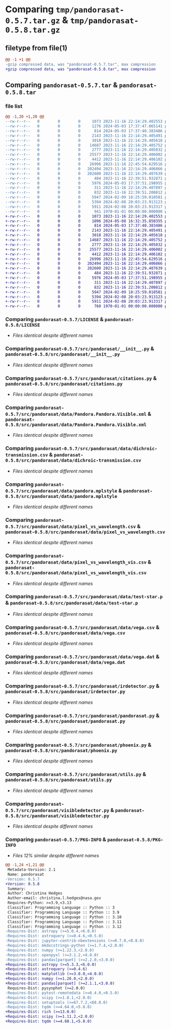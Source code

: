 # Comparing `tmp/pandorasat-0.5.7.tar.gz` & `tmp/pandorasat-0.5.8.tar.gz`

## filetype from file(1)

```diff
@@ -1 +1 @@
-gzip compressed data, was "pandorasat-0.5.7.tar", max compression
+gzip compressed data, was "pandorasat-0.5.8.tar", max compression
```

## Comparing `pandorasat-0.5.7.tar` & `pandorasat-0.5.8.tar`

### file list

```diff
@@ -1,20 +1,20 @@
--rw-r--r--   0        0        0     1073 2023-11-16 22:14:29.402553 pandorasat-0.5.7/LICENSE
--rw-r--r--   0        0        0     1276 2024-05-03 17:37:47.065141 pandorasat-0.5.7/pyproject.toml
--rw-r--r--   0        0        0      814 2024-05-03 17:37:40.383486 pandorasat-0.5.7/src/pandorasat/__init__.py
--rw-r--r--   0        0        0     2143 2023-11-16 22:14:29.405491 pandorasat-0.5.7/src/pandorasat/citations.py
--rw-r--r--   0        0        0     3018 2023-11-16 22:14:29.405618 pandorasat-0.5.7/src/pandorasat/data/Pandora.Pandora.Visible.xml
--rw-r--r--   0        0        0    14687 2023-11-16 22:14:29.405752 pandorasat-0.5.7/src/pandorasat/data/dichroic-transmission.csv
--rw-r--r--   0        0        0     2777 2023-11-16 22:14:29.405832 pandorasat-0.5.7/src/pandorasat/data/pandora.mplstyle
--rw-r--r--   0        0        0    25577 2023-11-16 22:14:29.406002 pandorasat-0.5.7/src/pandorasat/data/pixel_vs_wavelength.csv
--rw-r--r--   0        0        0     4412 2023-11-16 22:14:29.406102 pandorasat-0.5.7/src/pandorasat/data/pixel_vs_wavelength_vis.csv
--rw-r--r--   0        0        0    26996 2023-11-16 22:45:54.629516 pandorasat-0.5.7/src/pandorasat/data/test-star.p
--rw-r--r--   0        0        0   202494 2023-11-16 22:14:29.406866 pandorasat-0.5.7/src/pandorasat/data/vega.csv
--rw-r--r--   0        0        0   202600 2023-11-16 22:14:29.407639 pandorasat-0.5.7/src/pandorasat/data/vega.dat
--rw-r--r--   0        0        0      484 2023-11-16 22:39:51.932871 pandorasat-0.5.7/src/pandorasat/hardware.py
--rw-r--r--   0        0        0     5976 2024-05-03 17:37:51.198955 pandorasat-0.5.7/src/pandorasat/irdetector.py
--rw-r--r--   0        0        0      311 2023-11-16 22:14:29.407897 pandorasat-0.5.7/src/pandorasat/orbit.py
--rw-r--r--   0        0        0      832 2023-11-16 22:39:51.200812 pandorasat-0.5.7/src/pandorasat/pandorasat.py
--rw-r--r--   0        0        0     5947 2024-02-09 18:25:59.010581 pandorasat-0.5.7/src/pandorasat/phoenix.py
--rw-r--r--   0        0        0     5394 2024-02-08 20:03:23.913123 pandorasat-0.5.7/src/pandorasat/utils.py
--rw-r--r--   0        0        0     5911 2024-02-08 20:03:23.913317 pandorasat-0.5.7/src/pandorasat/visibledetector.py
--rw-r--r--   0        0        0      941 1970-01-01 00:00:00.000000 pandorasat-0.5.7/PKG-INFO
+-rw-r--r--   0        0        0     1073 2023-11-16 22:14:29.402553 pandorasat-0.5.8/LICENSE
+-rw-r--r--   0        0        0     1096 2024-05-08 16:32:35.850355 pandorasat-0.5.8/pyproject.toml
+-rw-r--r--   0        0        0      814 2024-05-03 17:37:40.383486 pandorasat-0.5.8/src/pandorasat/__init__.py
+-rw-r--r--   0        0        0     2143 2023-11-16 22:14:29.405491 pandorasat-0.5.8/src/pandorasat/citations.py
+-rw-r--r--   0        0        0     3018 2023-11-16 22:14:29.405618 pandorasat-0.5.8/src/pandorasat/data/Pandora.Pandora.Visible.xml
+-rw-r--r--   0        0        0    14687 2023-11-16 22:14:29.405752 pandorasat-0.5.8/src/pandorasat/data/dichroic-transmission.csv
+-rw-r--r--   0        0        0     2777 2023-11-16 22:14:29.405832 pandorasat-0.5.8/src/pandorasat/data/pandora.mplstyle
+-rw-r--r--   0        0        0    25577 2023-11-16 22:14:29.406002 pandorasat-0.5.8/src/pandorasat/data/pixel_vs_wavelength.csv
+-rw-r--r--   0        0        0     4412 2023-11-16 22:14:29.406102 pandorasat-0.5.8/src/pandorasat/data/pixel_vs_wavelength_vis.csv
+-rw-r--r--   0        0        0    26996 2023-11-16 22:45:54.629516 pandorasat-0.5.8/src/pandorasat/data/test-star.p
+-rw-r--r--   0        0        0   202494 2023-11-16 22:14:29.406866 pandorasat-0.5.8/src/pandorasat/data/vega.csv
+-rw-r--r--   0        0        0   202600 2023-11-16 22:14:29.407639 pandorasat-0.5.8/src/pandorasat/data/vega.dat
+-rw-r--r--   0        0        0      484 2023-11-16 22:39:51.932871 pandorasat-0.5.8/src/pandorasat/hardware.py
+-rw-r--r--   0        0        0     5976 2024-05-03 17:37:51.198955 pandorasat-0.5.8/src/pandorasat/irdetector.py
+-rw-r--r--   0        0        0      311 2023-11-16 22:14:29.407897 pandorasat-0.5.8/src/pandorasat/orbit.py
+-rw-r--r--   0        0        0      832 2023-11-16 22:39:51.200812 pandorasat-0.5.8/src/pandorasat/pandorasat.py
+-rw-r--r--   0        0        0     5947 2024-02-09 18:25:59.010581 pandorasat-0.5.8/src/pandorasat/phoenix.py
+-rw-r--r--   0        0        0     5394 2024-02-08 20:03:23.913123 pandorasat-0.5.8/src/pandorasat/utils.py
+-rw-r--r--   0        0        0     5911 2024-02-08 20:03:23.913317 pandorasat-0.5.8/src/pandorasat/visibledetector.py
+-rw-r--r--   0        0        0      760 1970-01-01 00:00:00.000000 pandorasat-0.5.8/PKG-INFO
```

### Comparing `pandorasat-0.5.7/LICENSE` & `pandorasat-0.5.8/LICENSE`

 * *Files identical despite different names*

### Comparing `pandorasat-0.5.7/src/pandorasat/__init__.py` & `pandorasat-0.5.8/src/pandorasat/__init__.py`

 * *Files identical despite different names*

### Comparing `pandorasat-0.5.7/src/pandorasat/citations.py` & `pandorasat-0.5.8/src/pandorasat/citations.py`

 * *Files identical despite different names*

### Comparing `pandorasat-0.5.7/src/pandorasat/data/Pandora.Pandora.Visible.xml` & `pandorasat-0.5.8/src/pandorasat/data/Pandora.Pandora.Visible.xml`

 * *Files identical despite different names*

### Comparing `pandorasat-0.5.7/src/pandorasat/data/dichroic-transmission.csv` & `pandorasat-0.5.8/src/pandorasat/data/dichroic-transmission.csv`

 * *Files identical despite different names*

### Comparing `pandorasat-0.5.7/src/pandorasat/data/pandora.mplstyle` & `pandorasat-0.5.8/src/pandorasat/data/pandora.mplstyle`

 * *Files identical despite different names*

### Comparing `pandorasat-0.5.7/src/pandorasat/data/pixel_vs_wavelength.csv` & `pandorasat-0.5.8/src/pandorasat/data/pixel_vs_wavelength.csv`

 * *Files identical despite different names*

### Comparing `pandorasat-0.5.7/src/pandorasat/data/pixel_vs_wavelength_vis.csv` & `pandorasat-0.5.8/src/pandorasat/data/pixel_vs_wavelength_vis.csv`

 * *Files identical despite different names*

### Comparing `pandorasat-0.5.7/src/pandorasat/data/test-star.p` & `pandorasat-0.5.8/src/pandorasat/data/test-star.p`

 * *Files identical despite different names*

### Comparing `pandorasat-0.5.7/src/pandorasat/data/vega.csv` & `pandorasat-0.5.8/src/pandorasat/data/vega.csv`

 * *Files identical despite different names*

### Comparing `pandorasat-0.5.7/src/pandorasat/data/vega.dat` & `pandorasat-0.5.8/src/pandorasat/data/vega.dat`

 * *Files identical despite different names*

### Comparing `pandorasat-0.5.7/src/pandorasat/irdetector.py` & `pandorasat-0.5.8/src/pandorasat/irdetector.py`

 * *Files identical despite different names*

### Comparing `pandorasat-0.5.7/src/pandorasat/pandorasat.py` & `pandorasat-0.5.8/src/pandorasat/pandorasat.py`

 * *Files identical despite different names*

### Comparing `pandorasat-0.5.7/src/pandorasat/phoenix.py` & `pandorasat-0.5.8/src/pandorasat/phoenix.py`

 * *Files identical despite different names*

### Comparing `pandorasat-0.5.7/src/pandorasat/utils.py` & `pandorasat-0.5.8/src/pandorasat/utils.py`

 * *Files identical despite different names*

### Comparing `pandorasat-0.5.7/src/pandorasat/visibledetector.py` & `pandorasat-0.5.8/src/pandorasat/visibledetector.py`

 * *Files identical despite different names*

### Comparing `pandorasat-0.5.7/PKG-INFO` & `pandorasat-0.5.8/PKG-INFO`

 * *Files 12% similar despite different names*

```diff
@@ -1,24 +1,21 @@
 Metadata-Version: 2.1
 Name: pandorasat
-Version: 0.5.7
+Version: 0.5.8
 Summary: 
 Author: Christina Hedges
 Author-email: christina.l.hedges@nasa.gov
 Requires-Python: >=3.9,<3.13
 Classifier: Programming Language :: Python :: 3
 Classifier: Programming Language :: Python :: 3.9
 Classifier: Programming Language :: Python :: 3.10
 Classifier: Programming Language :: Python :: 3.11
 Classifier: Programming Language :: Python :: 3.12
-Requires-Dist: astropy (>=5.0.4,<6.0.0)
-Requires-Dist: astroquery (>=0.4.6,<0.5.0)
-Requires-Dist: jupyter-contrib-nbextensions (>=0.7.0,<0.8.0)
-Requires-Dist: mkdocstrings-python (>=1.7.4,<2.0.0)
-Requires-Dist: numpy (>=1.22.3,<2.0.0)
-Requires-Dist: openpyxl (>=3.1.2,<4.0.0)
-Requires-Dist: pandas[parquet] (>=2.2.0,<3.0.0)
+Requires-Dist: astropy (>=5.3.3,<6.0.0)
+Requires-Dist: astroquery (>=0.4.6)
+Requires-Dist: matplotlib (>=3.8.0,<4.0.0)
+Requires-Dist: numpy (>=1.26.0,<2.0.0)
+Requires-Dist: pandas[parquet] (>=2.1.1,<3.0.0)
 Requires-Dist: pysynphot (>=2.0.0)
-Requires-Dist: pytest-remotedata (>=0.4.0,<0.5.0)
-Requires-Dist: scipy (>=1.8.1,<2.0.0)
-Requires-Dist: setuptools (>=67.7.2,<68.0.0)
-Requires-Dist: tqdm (>=4.64.0,<5.0.0)
+Requires-Dist: rich (>=13.0.0)
+Requires-Dist: scipy (>=1.11.2,<2.0.0)
+Requires-Dist: tqdm (>=4.60.1,<5.0.0)
```

